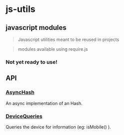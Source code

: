 
# js-utils
## javascript modules

> Javascript utilities meant to be reused in projects

> modules available using require.js 

### Not yet ready to use!

## API

### [AsyncHash](tree/master/src/AsyncHash)
An async implementation of an Hash.

### [DeviceQueries](tree/master/src/DeviceQueries/)
Queries the device for information (eg: isMobile() ).